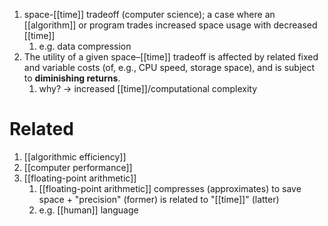 1. space-[[time]] tradeoff (computer science); a case where an [[algorithm]] or program trades increased space usage with decreased [[time]]
	1. e.g. data compression
2. The utility of a given space–[[time]] tradeoff is affected by related fixed and variable costs (of, e.g., CPU speed, storage space), and is subject to **diminishing returns**.
	1. why? → increased [[time]]/computational complexity

# Related
1. [[algorithmic efficiency]]
2. [[computer performance]]
3. [[floating-point arithmetic]]
	1. [[floating-point arithmetic]] compresses (approximates) to save space + "precision" (former) is related to "[[time]]" (latter)
	2. e.g. [[human]] language